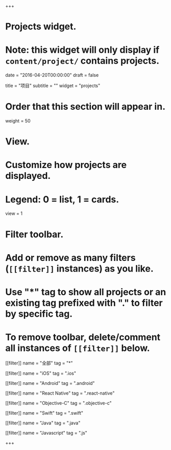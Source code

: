 +++
# Projects widget.
# Note: this widget will only display if `content/project/` contains projects.

date = "2016-04-20T00:00:00"
draft = false

title = "项目"
subtitle = ""
widget = "projects"

# Order that this section will appear in.
weight = 50

# View.
# Customize how projects are displayed.
# Legend: 0 = list, 1 = cards.
view = 1

# Filter toolbar.
# Add or remove as many filters (`[[filter]]` instances) as you like.
# Use "*" tag to show all projects or an existing tag prefixed with "." to filter by specific tag.
# To remove toolbar, delete/comment all instances of `[[filter]]` below.
[[filter]]
  name = "全部"
  tag = "*"

[[filter]]
    name = "iOS"
    tag = ".ios"

[[filter]]
    name = "Android"
    tag = ".android"

[[filter]]
    name = "React Native"
    tag = ".react-native"

[[filter]]
    name = "Objective-C"
    tag = ".objective-c"

[[filter]]
    name = "Swift"
    tag = ".swift"

[[filter]]
    name = "Java"
    tag = ".java"

[[filter]]
    name = "Javascript"
    tag = ".js"

+++
